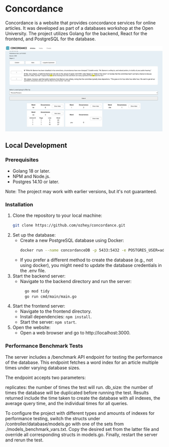 # Concordance
Concordance is a website that provides concordance services for online articles. It was developed as part of a databases workshop at the Open University. The project utilizes Golang for the backend, React for the frontend, and PostgreSQL for the database.

<img src="./img/concordance.png" alt="website" width="500"/>

## Local Development

### Prerequisites

* Golang 18 or later.
* NPM and Node.js.
* Postgres 14.10 or later.  

Note: The project may work with earlier versions, but it's not guaranteed.

### Installation

1. Clone the repository to your local machine:
    ```sh
    git clone https://github.com/ozhey/concordance.git
    ```
2. Set up the database:  
    * Create a new PostgreSQL database using Docker:
      ```sh
      docker run --name concordanceDB -p 5433:5432 -e POSTGRES_USER=admin -e POSTGRES_PASSWORD=admin -e POSTGRES_DB=concordance -d postgres
      ```
    * If you prefer a different method to create the database (e.g., not using docker), you might need to update the database credentials in the .env file.
3. Start the backend server:  
    * Navigate to the backend directory and run the server:
      ```sh
        go mod tidy
        go run cmd/main/main.go
      ```  
4. Start the frontend server:
    * Navigate to the frontend directory.
    * Install dependencies: `npm install`.
    * Start the server: `npm start`.
5. Open the website:
    * Open a web browser and go to http://localhost:3000.

### Performance Benchmark Tests

The server includes a /benchmark API endpoint for testing the performance of the database. This endpoint fetches a word index for an article multiple times under varying database sizes.

The endpoint accepts two parameters:

replicates: the number of times the test will run.
db_size: the number of times the database will be duplicated before running the test.
Results returned include the time taken to create the database with all indexes, the average query time, and the individual times for all queries.

To configure the project with different types and amounts of indexes for performance testing, switch the structs under /controller/database/models.go with one of the sets from ./models_benchmark_vars.txt. Copy the desired set from the latter file and override all corresponding structs in models.go. Finally, restart the server and rerun the test.